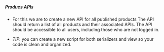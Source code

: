 ##### Producs APIs
- For this we are to create a new API for all published products The API should return a list of all products and their associated APIs. The API should be accessible to all users, including those who are not logged in.

- _TIP_: you can create a new script for both serializers and view so your code is clean and organized.

